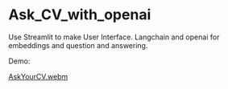 # Ask_CV_with_openai

Use Streamlit to make User Interface.
Langchain and openai for embeddings and question and answering.

Demo:


[AskYourCV.webm](https://github.com/avnCode/Ask_Pdf_with_openai/assets/111170719/98c14ab5-989b-4f8c-ac3a-035aa1f05690)

